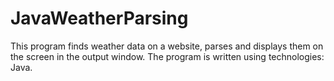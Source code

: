 # JavaWeatherParsing
This program finds weather data on a website, parses and displays them on the screen in the output window.
The program is written using technologies: Java.
